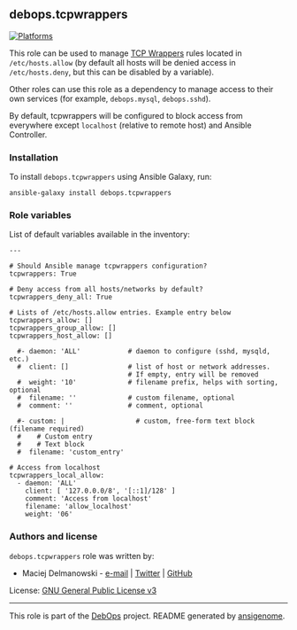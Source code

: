 ## debops.tcpwrappers

[![Platforms](http://img.shields.io/badge/platforms-debian%20|%20ubuntu-lightgrey.svg)](#)

This role can be used to manage [TCP
Wrappers](https://en.wikipedia.org/wiki/TCP\_Wrapper) rules located in
`/etc/hosts.allow` (by default all hosts will be denied access in
`/etc/hosts.deny`, but this can be disabled by a variable).

Other roles can use this role as a dependency to manage access to their own
services (for example, `debops.mysql`, `debops.sshd`).

By default, tcpwrappers will be configured to block access from everywhere
except `localhost` (relative to remote host) and Ansible Controller.

### Installation

To install `debops.tcpwrappers` using Ansible Galaxy, run:

    ansible-galaxy install debops.tcpwrappers




### Role variables

List of default variables available in the inventory:

    ---
    
    # Should Ansible manage tcpwrappers configuration?
    tcpwrappers: True
    
    # Deny access from all hosts/networks by default?
    tcpwrappers_deny_all: True
    
    # Lists of /etc/hosts.allow entries. Example entry below
    tcpwrappers_allow: []
    tcpwrappers_group_allow: []
    tcpwrappers_host_allow: []
    
      #- daemon: 'ALL'            # daemon to configure (sshd, mysqld, etc.)
      #  client: []               # list of host or network addresses.
                                  # If empty, entry will be removed
      #  weight: '10'             # filename prefix, helps with sorting, optional
      #  filename: ''             # custom filename, optional
      #  comment: ''              # comment, optional
    
      #- custom: |                  # custom, free-form text block (filename required)
      #    # Custom entry
      #    # Text block
      #  filename: 'custom_entry'
    
    # Access from localhost
    tcpwrappers_local_allow:
      - daemon: 'ALL'
        client: [ '127.0.0.0/8', '[::1]/128' ]
        comment: 'Access from localhost'
        filename: 'allow_localhost'
        weight: '06'





### Authors and license

`debops.tcpwrappers` role was written by:

- Maciej Delmanowski - [e-mail](mailto:drybjed@gmail.com) | [Twitter](https://twitter.com/drybjed) | [GitHub](https://github.com/drybjed)


License: [GNU General Public License v3](https://tldrlegal.com/license/gnu-general-public-license-v3-(gpl-3))


***

This role is part of the [DebOps](http://debops.org/) project. README generated by [ansigenome](https://github.com/nickjj/ansigenome/).

